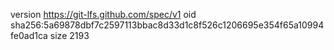 version https://git-lfs.github.com/spec/v1
oid sha256:5a69878dbf7c2597113bbac8d33d1c8f526c1206695e354f65a10994fe0ad1ca
size 2193
